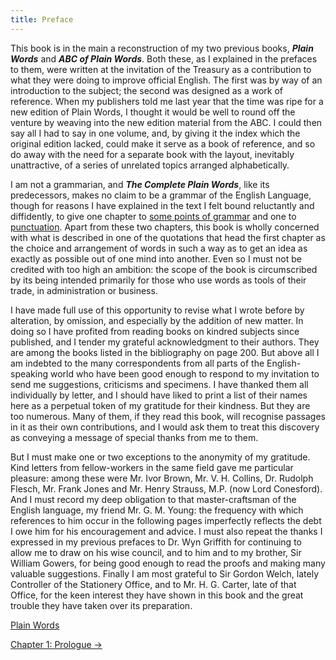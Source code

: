 ```yaml
---
title: Preface
---
```


This book is in the main a reconstruction of my two previous books, ***Plain Words*** and ***ABC of Plain Words***. Both these, as I explained in the prefaces to them, were written at the invitation of the Treasury as a contribution to what they were doing to improve official English. The first was by way of an introduction to the subject; the second was designed as a work of reference. When my publishers told me last year that the time was ripe for a new edition of Plain Words, I thought it would be well to round off the venture by weaving into the new edition material from the ABC. I could then say all I had to say in one volume, and, by giving it the index which the original edition lacked, could make it serve as a book of reference, and so do away with the need for a separate book with the layout, inevitably unattractive, of a series of unrelated topics arranged alphabetically.

I am not a grammarian, and ***The Complete Plain Words***, like its predecessors, makes no claim to be a grammar of the English Language, though for reasons I have explained in the text I felt bound reluctantly and diffidently, to give one chapter to [some points of grammar](/chapter/9) and one to [punctuation](/chapter/10). Apart from these two chapters, this book is wholly concerned with what is described in one of the quotations that head the first chapter as the choice and arrangement of words in such a way as to get an idea as exactly as possible out of one mind into another. Even so I must not be credited with too high an ambition: the scope of the book is circumscribed by its being intended primarily for those who use words as tools of their trade, in administration or business.

I have made full use of this opportunity to revise what I wrote before by alteration, by omission, and especially by the addition of new matter. In doing so I have profited from reading books on kindred subjects since published, and I tender my grateful acknowledgment to their authors. They are among the books listed in the bibliography on page 200. But above all I am indebted to the many correspondents from all parts of the English-speaking world who have been good enough to respond to my invitation to send me suggestions, criticisms and specimens. I have thanked them all individually by letter, and I should have liked to print a list of their names here as a perpetual token of my gratitude for their kindness. But they are too numerous. Many of them, if they read this book, will recognise passages in it as their own contributions, and I would ask them to treat this discovery as conveying a message of special thanks from me to them.

But I must make one or two exceptions to the anonymity of my gratitude. Kind letters from fellow-workers in the same field gave me particular pleasure: among these were Mr. Ivor Brown, Mr. V. H. Collins, Dr. Rudolph Flesch, Mr. Frank Jones and Mr. Henry Strauss, M.P. (now Lord Conesford). And I must record my deep obligation to that master-craftsman of the English language, my friend Mr. G. M. Young: the frequency with which references to him occur in the following pages imperfectly reflects the debt I owe him for his encouragement and advice. I must also repeat the thanks I expressed in my previous prefaces to Dr. Wyn Griffith for continuing to allow me to draw on his wise council, and to him and to my brother, Sir William Gowers, for being good enough to read the proofs and making many valuable suggestions. Finally I am most grateful to Sir Gordon Welch, lately Controller of the Stationery Office, and to Mr. H. G. Carter, late of that Office, for the keen interest they have shown in this book and the great trouble they have taken over its preparation.

<div class="bottom-nav">

[Plain Words](/)

[Chapter 1: Prologue →](/chapter/1)
</div>